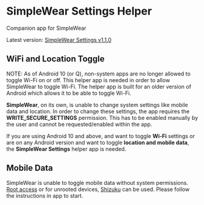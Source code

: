 # SimpleWear Settings Helper
Companion app for SimpleWear

Latest version: [SimpleWear Settings v1.1.0](https://github.com/SimpleAppProjects/SimpleWear/releases/download/v1.13.1_release/wearsettings-release-1.1.0.apk)

## WiFi and Location Toggle

NOTE: As of Android 10 (or Q), non-system apps are no longer allowed to toggle Wi-Fi on or off. This helper app is needed in order to allow SimpleWear to toggle Wi-Fi. The helper app is built for an older version of Android which allows it to be able to toggle Wi-Fi.

**SimpleWear**, on its own, is unable to change system settings like mobile data and location. 
In order to change these settings, the app requires the **WRITE_SECURE_SETTINGS** permission. This has to be enabled manually by the user and cannot be requested/enabled within the app.

If you are using Android 10 and above, and want to toggle **Wi-Fi** settings or are on any Android version and want to toggle **location and mobile data**, the **SimpleWear Settings** helper app is needed.

## Mobile Data

SimpleWear is unable to toggle mobile data without system permissions. [Root access](https://github.com/SimpleAppProjects/SimpleWear/wiki/Root-Access) or  for unrooted devices, [Shizuku](https://github.com/RikkaApps/Shizuku) can be used. Please follow the instructions in app to start.